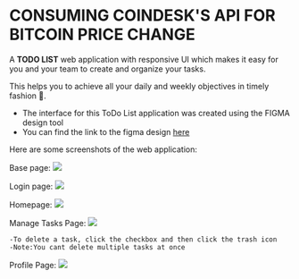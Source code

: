 # CONSUMING COINDESK'S API FOR BITCOIN PRICE CHANGE

A <strong>TODO LIST</strong> web application with responsive UI which makes it easy for you and your team to create and organize your tasks. 

This helps you to achieve all your daily and weekly objectives in timely fashion :slightly_smiling_face:.


- The interface for this ToDo List application was created using the FIGMA design tool
- You can find the link to the figma design <a href="https://www.figma.com/proto/uiQbfkPQcVcliXj3ujhzV7/ToDo-App-prototype?page-id=0%3A1&node-id=3%3A9&viewport=244%2C301%2C0.13127148151397705&scaling=scale-down"> here </a> 


Here are some screenshots of the web application:
<br>

Base page: <img src="./todoapp/static/Base_page.png"> 

Login page: <img src="./todoapp/static/Login.png"> 

Homepage: <img src="./todoapp/static/Homepage.png"> 

Manage Tasks Page:  <img src="./todoapp/static/Manage_page.png"> 
 ```shell
 -To delete a task, click the checkbox and then click the trash icon
 -Note:You cant delete multiple tasks at once
 ```

Profile Page: <img src="./todoapp/static/Profile.png"> 

